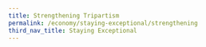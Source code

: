 ```yaml
---
title: Strengthening Tripartism
permalink: /economy/staying-exceptional/strengthening
third_nav_title: Staying Exceptional
---
```

